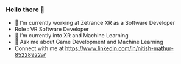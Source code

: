 ### Hello there 👋
- 🔭 I’m currently working at Zetrance XR as a Software Developer
- Role : VR Software Developer
- 🌱 I’m currently into XR and Machine Learning
- 💬 Ask me about Game Development and Machine Learning
- Connect with me at https://www.linkedin.com/in/nitish-mathur-85228922a/

<!--
**mathur-nitish/mathur-nitish** is a ✨ _special_ ✨ repository because its `README.md` (this file) appears on your GitHub profile.

Here are some ideas to get you started:

- 🔭 I’m currently working at Zetrance XR as a Software Developer
- Role : VR Software Developer
- 🌱 I’m currently into XR and Machine Learning
- 💬 Ask me about Game Development and Machine Learning
- Connect with me at https://www.linkedin.com/in/nitish-mathur-85228922a/

### Hello there 👋
-  🔭 I’m currently an intern at Creatospace
-  Role : Software Developer
- 🌱xpeienced in Unreal Engine, game Development and Computer Vision
- Had industry level working experience on Technologies such as Computer Vision
- 💬 Ask me about Game Development and Machine Learning
- Connect with me at https://www.linkedin.com/in/nitish-mathur-85228922a/
-->
